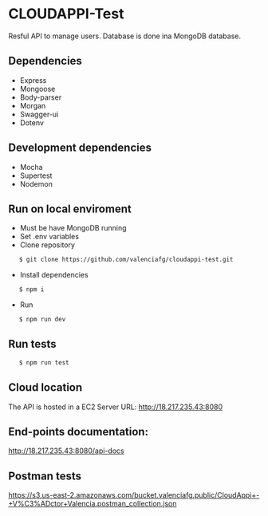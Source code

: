 # CLOUDAPPI-Test

Resful API to manage users. Database is done ina MongoDB database.

## Dependencies
- Express
- Mongoose
- Body-parser
- Morgan
- Swagger-ui
- Dotenv
## Development dependencies
- Mocha
- Supertest
- Nodemon

## Run on local enviroment
- Must be have MongoDB running
- Set .env variables
- Clone repository
```sh
   $ git clone https://github.com/valenciafg/cloudappi-test.git
```
- Install dependencies
```sh
   $ npm i
```
- Run
```sh
   $ npm run dev
```

## Run tests
```sh
   $ npm run test
```

## Cloud location
The API is hosted in a EC2 Server
URL: http://18.217.235.43:8080

## End-points documentation:
http://18.217.235.43:8080/api-docs

## Postman tests
https://s3.us-east-2.amazonaws.com/bucket.valenciafg.public/CloudAppi+-+V%C3%ADctor+Valencia.postman_collection.json
